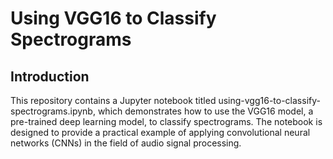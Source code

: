 # Using VGG16 to Classify Spectrograms

## Introduction

This repository contains a Jupyter notebook titled using-vgg16-to-classify-spectrograms.ipynb, which demonstrates how to use the VGG16 model, a pre-trained deep learning model, to classify spectrograms. The notebook is designed to provide a practical example of applying convolutional neural networks (CNNs) in the field of audio signal processing.
